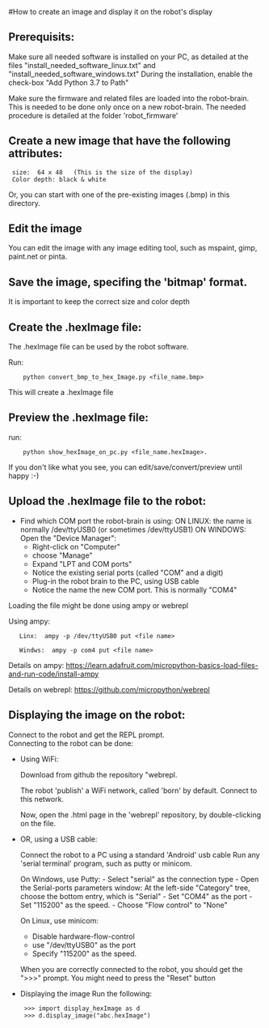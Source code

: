 #How to create an image and display it on the robot's display

## Prerequisits:

Make sure all needed software is installed on your PC, as detailed at the files "install_needed_software_linux.txt" and "install_needed_software_windows.txt"
      During the installation, enable the check-box "Add Python 3.7 to Path"

Make sure the firmware and related files are loaded into the robot-brain. 
This is needed to be done only once on a new robot-brain.
The needed procedure is detailed at the folder 'robot_firmware'
  
## Create a new image that have the following attributes:

     size:  64 x 48   (This is the size of the display)
	 Color depth: black & white
   Or, you can start with one of the pre-existing images (.bmp) in this directory.
 
## Edit the image

You can edit the image with any image editing tool, such as mspaint, gimp, paint.net or pinta.

## Save the image, specifing the 'bitmap' format.

   It is important to keep the correct size and color depth

## Create the .hexImage file:

   The .hexImage file can be used by the robot software.
   
   Run:
   
        python convert_bmp_to_hex_Image.py <file_name.bmp>
        
   This will create a .hexImage file

## Preview the .hexImage file:

   run: 
   
        python show_hexImage_on_pc.py <file_name.hexImage>.

   If you don't like what you see, you can edit/save/convert/preview until happy :-)

## Upload the .hexImage file to the robot:

   -  Find which COM port the robot-brain is using:
      ON LINUX: the name is normally /dev/ttyUSB0 (or sometimes /dev/ttyUSB1)
      ON WINDOWS:
      Open the "Device Manager":
         - Right-click on "Computer"
         - choose "Manage"
         - Expand "LPT and COM ports"
         - Notice the existing serial ports (called "COM" and a digit)
         - Plug-in the robot brain to the PC, using USB cable
         - Notice the name the new COM port. This is normally "COM4"

   Loading the file might be done using ampy or webrepl

   Using ampy:   
   
       Linx:  ampy -p /dev/ttyUSB0 put <file name>
   
       Windws:  ampy -p com4 put <file name>
   
   Details on ampy: https://learn.adafruit.com/micropython-basics-load-files-and-run-code/install-ampy
   
   Details on webrepl: https://github.com/micropython/webrepl

## Displaying the image on the robot:

Connect to the robot and get the REPL prompt.  
Connecting to the robot can be done:

- Using WiFi: 

    Download from github the repository "webrepl.
    
    The robot 'publish' a WiFi network, called 'born' by default.
    Connect to this network.

    Now, open the .html page in the 'webrepl' repository, by double-clicking on the file.
    

- OR, using a USB cable:

    Connect the robot to a PC using a standard 'Android' usb cable
    Run any 'serial terminal' program, such as putty or minicom.

    On Windows, use Putty: 
      - Select "serial" as the connection type
      - Open the Serial-ports parameters window: At the left-side "Category" tree, choose the bottom entry, which is "Serial"
      - Set "COM4" as the port
      - Set "115200" as the speed.
      - Choose "Flow control" to "None"

    On Linux, use minicom:
    - Disable hardware-flow-control
    - use "/dev/ttyUSB0" as the port 
    - Specify "115200" as the speed.

    When you are correctly connected to the robot, you should get the ">>>" prompt.
    You might need to press the "Reset" button

- Displaying the image
    Run the following:
   
       >>> import display_hexImage as d
       >>> d.display_image("abc.hexImage")
	   
